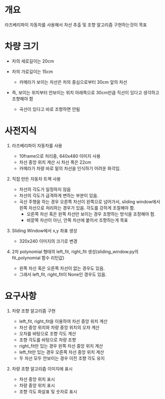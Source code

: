 # 개요

라즈베리파이 자동차를 사용해서 차선 추출 및 조향 알고리즘 구현하는것이 목표

# 차량 크기

- 차의 세로길이는 20cm
- 차의 가로길이는 15cm

  - 카메라가 보이는 차선은 차의 중심으로부터 30cm 앞의 차선

- 즉, 보이는 위치부터 안보이는 위치 아래쪽으로 30cm만큼 직선이 있다고 생각하고 조향해야 함
  - 곡선이 있다고 바로 조향하면 안됨

# 사전지식

1. 라즈베리파이 자동차를 사용

   - 10frame으로 처리중, 640x480 이미지 사용
   - 차선 중앙 위치 계산 시 차선 폭은 22cm
   - 카메라가 차량 바로 밑의 차선을 인식하기 어려운 화각임.

2. 직접 만든 자동차 트랙 사용

   - 차선의 각도가 일정하지 않음
   - 차선의 각도가 급격하게 변하는 부분이 있음.
   - 곡선 주행을 하는 경우 오른쪽 차선이 왼쪽으로 넘어가서, sliding window에서 왼쪽 차선으로 처리하는 경우가 있음. 각도를 강하게 조절해야 함.
     - 오른쪽 차선 혹은 왼쪽 차선만 보이는 경우 조향하는 방식을 조정해야 함.
     - 바깥쪽 차선이 아닌, 안쪽 차선에 붙어서 조향하는게 목표

3. Sliding Window에서 x,y 좌표 생성
   - 320x240 이미지의 크기로 변경
4. 2차 polynomial 형태의 left_fit, right_fit 생성(sliding_window.py의 fit_polynomial 함수 리턴값)
   - 왼쪽 차선 혹은 오른쪽 차선이 없는 경우도 있음.
   - 그래서 left_fit, right_fit이 None인 경우도 있음.

# 요구사항

1. 차량 조향 알고리즘 구현

   - left_fit, right_fit을 이용하여 차선 중앙 위치 계산
   - 차선 중앙 위치와 차량 중앙 위치의 오차 계산
   - 오차를 바탕으로 조향 각도 계산
   - 조향 각도를 바탕으로 차량 조향
   - right_fit만 있는 경우 왼쪽 차선 중앙 위치 계산
   - left_fit만 있는 경우 오른쪽 차선 중앙 위치 계산
   - 두 차선 모두 안보이는 경우 이전 조향 각도 유지

2. 차량 조향 알고리즘 이미지에 표시
   - 차선 중앙 위치 표시
   - 차량 중앙 위치 표시
   - 조향 각도 화살표 및 숫자로 표시
